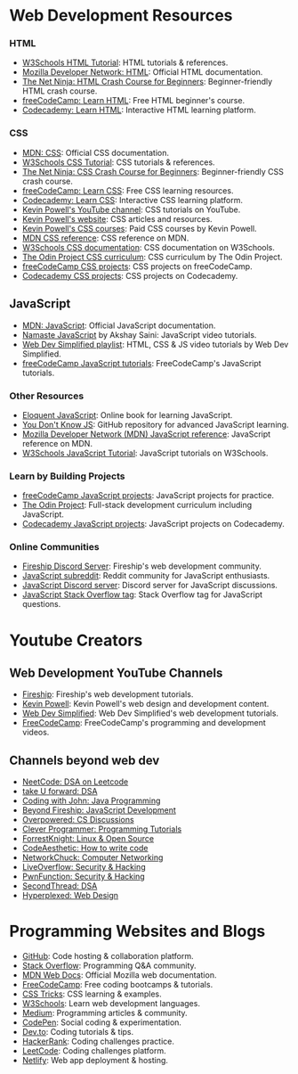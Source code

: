 # Web Development Resources
### HTML

- [W3Schools HTML Tutorial](https://www.w3schools.com/html/): HTML tutorials & references.
- [Mozilla Developer Network: HTML](https://developer.mozilla.org/en-US/docs/Web/HTML): Official HTML documentation.
- [The Net Ninja: HTML Crash Course for Beginners](https://www.youtube.com/watch?v=hu-q2zYwEYs): Beginner-friendly HTML crash course.
- [freeCodeCamp: Learn HTML](https://www.freecodecamp.org/news/learn-html-beginners-course/): Free HTML beginner's course.
- [Codecademy: Learn HTML](https://www.codecademy.com/learn/learn-html): Interactive HTML learning platform.


### CSS
- [MDN: CSS](https://developer.mozilla.org/en-US/docs/Web/CSS): Official CSS documentation.
- [W3Schools CSS Tutorial](https://www.w3schools.com/css/): CSS tutorials & references.
- [The Net Ninja: CSS Crash Course for Beginners](https://www.youtube.com/watch?v=hu-q2zYwEYs): Beginner-friendly CSS crash course.
- [freeCodeCamp: Learn CSS](https://www.freecodecamp.org/news/tag/css/): Free CSS learning resources.
- [Codecademy: Learn CSS](https://www.codecademy.com/learn/learn-css): Interactive CSS learning platform.
- [Kevin Powell's YouTube channel](https://www.youtube.com/@kevinpowell): CSS tutorials on YouTube.
- [Kevin Powell's website](https://www.kevinpowell.co/): CSS articles and resources.
- [Kevin Powell's CSS courses](https://courses.kevinpowell.co/): Paid CSS courses by Kevin Powell.
- [MDN CSS reference](https://developer.mozilla.org/en-US/docs/Web/CSS/Reference): CSS reference on MDN.
- [W3Schools CSS documentation](https://www.w3schools.com/cssref/index.php): CSS documentation on W3Schools.
- [The Odin Project CSS curriculum](https://www.theodinproject.com/lessons/foundations-intro-to-css): CSS curriculum by The Odin Project.
- [freeCodeCamp CSS projects](https://www.freecodecamp.org/news/tag/css/): CSS projects on freeCodeCamp.
- [Codecademy CSS projects](https://www.codecademy.com/projects/language/html-css): CSS projects on Codecademy.


## JavaScript

- [MDN: JavaScript](https://developer.mozilla.org/en-US/docs/Web/JavaScript): Official JavaScript documentation.
- [Namaste JavaScript](https://www.youtube.com/watch?v=pN6jk0uUrD8&list=PLlasXeu85E9cQ32gLCvAvr9vNaUccPVNP&pp=iAQB) by Akshay Saini: JavaScript video tutorials.
- [Web Dev Simplified playlist](https://www.youtube.com/watch?v=HfTXHrWMGVY&list=PLZlA0Gpn_vH9xx-RRVNG187ETT2ekWFsq&pp=iAQB): HTML, CSS & JS video tutorials by Web Dev Simplified.
- [freeCodeCamp JavaScript tutorials](https://www.freecodecamp.org/learn/javascript): FreeCodeCamp's JavaScript tutorials.

### **Other Resources**

- [Eloquent JavaScript](https://eloquentjavascript.net/): Online book for learning JavaScript.
- [You Don't Know JS](https://github.com/getify/You-Dont-Know-JS): GitHub repository for advanced JavaScript learning.
- [Mozilla Developer Network (MDN) JavaScript reference](https://developer.mozilla.org/en-US/docs/Web/JavaScript/Reference): JavaScript reference on MDN.
- [W3Schools JavaScript Tutorial](https://www.w3schools.com/js/): JavaScript tutorials on W3Schools.

### **Learn by Building Projects**

- [freeCodeCamp JavaScript projects](https://www.freecodecamp.org/learn/javascript/javascript-projects): JavaScript projects for practice.
- [The Odin Project](https://www.theodinproject.com/): Full-stack development curriculum including JavaScript.
- [Codecademy JavaScript projects](https://www.codecademy.com/learn/javascript/projects): JavaScript projects on Codecademy.


### **Online Communities**

- [Fireship Discord Server](https://discord.gg/bnN6b8B7): Fireship's web development community.
- [JavaScript subreddit](https://www.reddit.com/r/javascript/): Reddit community for JavaScript enthusiasts.
- [JavaScript Discord server](https://discord.gg/javascript): Discord server for JavaScript discussions.
- [JavaScript Stack Overflow tag](https://stackoverflow.com/questions/tagged/javascript): Stack Overflow tag for JavaScript questions.


# Youtube Creators
## Web Development YouTube Channels

- [Fireship](https://www.youtube.com/c/fireship): Fireship's web development tutorials.
- [Kevin Powell](https://www.youtube.com/c/KevinPowell): Kevin Powell's web design and development content.
- [Web Dev Simplified](https://www.youtube.com/c/WebDevSimplified): Web Dev Simplified's web development tutorials.
- [FreeCodeCamp](https://www.youtube.com/c/FreeCodeCamp): FreeCodeCamp's programming and development videos.

## **Channels beyond web dev**
- [NeetCode: DSA on Leetcode](http://www.youtube.com/channel/UC_mYaQAE6-71rjSN6CeCA-g)
- [take U forward: DSA](http://www.youtube.com/channel/UCJskGeByzRRSvmOyZOz61ig)
- [Coding with John: Java Programming](http://www.youtube.com/channel/UC42pOSNg804f1wCcj7qL0mA)
- [Beyond Fireship: JavaScript Development](http://www.youtube.com/channel/UC2Xd-TjJByJyK2w1zNwY0zQ)
- [Overpowered: CS Discussions](http://www.youtube.com/channel/UCphwJynbSnC0XPY7Vh6qFbQ)
- [Clever Programmer: Programming Tutorials](http://www.youtube.com/channel/UCqrILQNl5Ed9Dz6CGMyvMTQ)
- [ForrestKnight: Linux & Open Source](http://www.youtube.com/channel/UC2WHjPDvbE6O328n17ZGcfg)
- [CodeAesthetic: How to write code](http://www.youtube.com/user/CRussman)
- [NetworkChuck: Computer Networking](http://www.youtube.com/user/NetworkChuck)
- [LiveOverflow: Security & Hacking](http://www.youtube.com/channel/UClcE-kVhqyiHCcjYwcpfj9w)
- [PwnFunction: Security & Hacking](http://www.youtube.com/channel/UCW6MNdOsqv2E9AjQkv9we7A)
- [SecondThread: DSA](http://www.youtube.com/channel/UCXbCohpE9IoVQUD2Ifg1d1g)
- [Hyperplexed: Web Design](http://www.youtube.com/channel/UCmEzz-dPBVrsy4ZluSsYHDg)

# Programming Websites and Blogs
- [GitHub](https://github.com): Code hosting & collaboration platform.
- [Stack Overflow](https://stackoverflow.com): Programming Q&A community.
- [MDN Web Docs](https://developer.mozilla.org): Official Mozilla web documentation.
- [FreeCodeCamp](https://www.freecodecamp.org): Free coding bootcamps & tutorials.
- [CSS Tricks](https://css-tricks.com): CSS learning & examples.
- [W3Schools](https://www.w3schools.com): Learn web development languages.
- [Medium](https://medium.com): Programming articles & community.
- [CodePen](https://codepen.io): Social coding & experimentation.
- [Dev.to](https://dev.to): Coding tutorials & tips.
- [HackerRank](https://www.hackerrank.com): Coding challenges practice.
- [LeetCode](https://leetcode.com): Coding challenges platform.
- [Netlify](https://www.netlify.com): Web app deployment & hosting.
